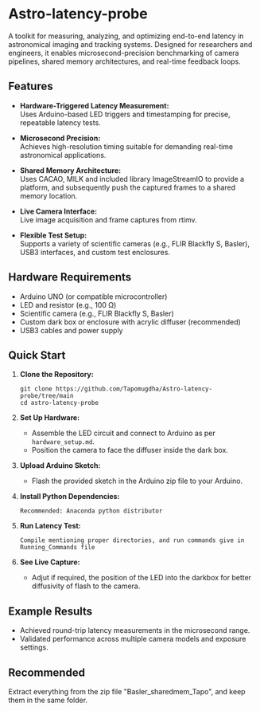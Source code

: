# Astro-latency-probe
A toolkit for measuring, analyzing, and optimizing end-to-end latency in astronomical imaging and tracking systems. Designed for researchers and engineers, it enables microsecond-precision benchmarking of camera pipelines, shared memory architectures, and real-time feedback loops.

## Features

- **Hardware-Triggered Latency Measurement:**  
  Uses Arduino-based LED triggers and timestamping for precise, repeatable latency tests.

- **Microsecond Precision:**  
  Achieves high-resolution timing suitable for demanding real-time astronomical applications.

- **Shared Memory Architecture:**  
  Uses CACAO, MILK and included library ImageStreamIO to provide a platform, and subsequently push the captured frames to a shared memory location.

- **Live Camera Interface:**  
  Live image acquisition and frame captures from rtimv.

- **Flexible Test Setup:**  
  Supports a variety of scientific cameras (e.g., FLIR Blackfly S, Basler), USB3 interfaces, and custom test enclosures.

## Hardware Requirements

- Arduino UNO (or compatible microcontroller)
- LED and resistor (e.g., 100 Ω)
- Scientific camera (e.g., FLIR Blackfly S, Basler)
- Custom dark box or enclosure with acrylic diffuser (recommended)
- USB3 cables and power supply

## Quick Start

1. **Clone the Repository:**
    ```
    git clone https://github.com/Tapomugdha/Astro-latency-probe/tree/main
    cd astro-latency-probe
    ```

2. **Set Up Hardware:**
    - Assemble the LED circuit and connect to Arduino as per `hardware_setup.md`.
    - Position the camera to face the diffuser inside the dark box.

3. **Upload Arduino Sketch:**
    - Flash the provided sketch in the Arduino zip file to your Arduino.

4. **Install Python Dependencies:**
    ```
    Recommended: Anaconda python distributor
    ```

5. **Run Latency Test:**
    ```
    Compile mentioning proper directories, and run commands give in Running_Commands file
    ```

6. **See Live Capture:**
    - Adjut if required, the position of the LED into the darkbox for better diffusivity of flash to the camera.


## Example Results

- Achieved round-trip latency measurements in the microsecond range.
- Validated performance across multiple camera models and exposure settings.

## Recommended
Extract everything from the zip file "Basler_sharedmem_Tapo", and keep them in the same folder.
